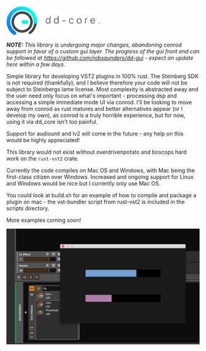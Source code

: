 <img src="logo.png" alt="go-staticgen" height="75">

_**NOTE:** This library is undergoing major changes, abandoning conrod support in favor of a custom gui layer. The progress of the gui front end can be followed at https://github.com/robsaunders/dd-gui - expect an update here within a few days._

Simple library for developing VST2 plugins in 100% rust. The Steinberg SDK is not required (thankfully), and I believe therefore your code will not be subject to Steinbergs lame license. Most complexity is abstracted away and the user need only focus on what's important - processing dsp and accessing a simple immediate mode UI via conrod. I'll be looking to move away from conrod as rust matures and better alternatives appear (or I develop my own), as conrod is a truly horrible experience, but for now, using it via dd_core isn't too painful.

Support for audiounit and lv2 will come in the future - any help on this would be highly appreciated!

This library would not exist without overdrivenpotato and boscops hard work on the `rust-vst2` crate.

Currently the code compiles on Mac OS and Windows, with Mac being the first-class citizen over Windows. Increased and ongoing support for Linux and Windows would be nice but I currently only use Mac OS.

You could look at build.sh for an example of how to compile and package a plugin on mac - the vst-bundler script from rust-vst2 is included in the scripts directory.

More examples coming soon!

![Screenshot](screenshot.png)
